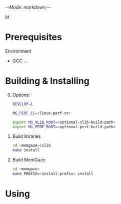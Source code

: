 -*-Mode: markdown;-*-

$Id$


Prerequisites
=============================================================================

Environment
  - GCC ...


Building & Installing
=============================================================================


0. Options:
   ```sh
   DEVELOP=1

   MG_PERF_CC=<linux-perf-cc>
   
   export MG_XLIB_ROOT=<optional-xlib-build-path>
   export MG_PERF_ROOT=<optional-perf-build-path>
   ```

1. Build libraries
   ```sh
   cd <memgaze>/xlib
   make install
   ```
  

2. Build MemGaze
   ```sh
   cd <memgaze>
   make PREFIX=<install-prefix> install
   ```


Using
=============================================================================

